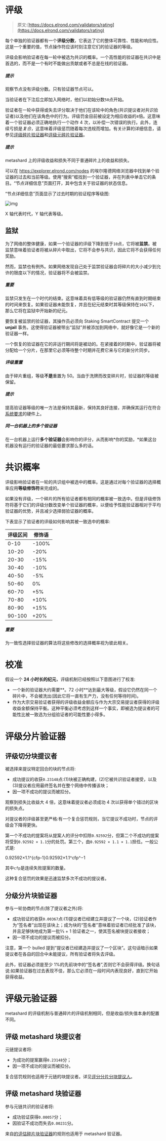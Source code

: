 # 评级

> 原文:[https://docs.elrond.com/validators/rating](https://docs.elrond.com/validators/rating)

 每个单独的验证器都有一个**评级分数**，它表达了它的整体可靠性、性能和响应性。这是一个重要的值，节点操作符应该时刻注意它们的验证器的等级。

评级会影响验证者在每一轮中被选为共识的概率。一个高性能的验证器在共识中是首选的，而不是一个有时不能做出贡献或者不总是在线的验证器。

##### 提示

观察节点没有评级分数。只有验证器节点可以。

当验证者在下注后立即加入网络时，他们以初始分数`50`点开始。

验证者在一轮中获得或失去评分取决于他们在该轮中的角色(共识提议者对共识验证者)以及他们在该角色中的行为。评级罚金目前被设定为相应收益的`4`倍。这意味着一个验证器必须正确地执行一个动作 4 次，以补偿一次错误的执行。此外，连续亏损是*复合*，这意味着评级惩罚随着每次违规而增加。有关计算的详细信息，请参见[评级碎片验证器](/validators/rating#rating-shard-validators)和[评级元碎片验证器](/validators/rating#rating-metashard-validators)。

##### 提示

metashard 上的评级收益和损失不同于普通碎片上的收益和损失。

可以在 https://explorer.elrond.com/nodes 的埃尔隆德网络浏览器中找到单个验证器的过去和当前等级。使用“搜索”框找到一个验证器，并在列表中单击它的条目。“节点详细信息”页面打开，其中包含关于验证器的状态信息。

“节点详细信息”页面显示了过去时期的验证程序等级图:

![img](../Images/65776d293e20f19c0cc005d61d19b6a8.png)

X 轴代表时代，Y 轴代表等级。

## **监狱**

为了网络的整体健康，如果一个验证器的评级下降到低于`10`点，它将被**监禁**。被监禁意味着验证者将被从碎片中取出，它将不会参与共识，因此它将不会获得任何奖励。

然而，监禁也有例外。如果网络发现自己处于监禁验证器会将碎片的大小减少到允许的限度以下的情况，验证器将不会被监禁。

##### 重要

监禁只发生在一个时代的结束。这意味着具有低等级的验证器仍然有直到时期结束的时间来恢复。如果验证器未能恢复，并且在纪元结束时其等级保持在`10`以下，那么它将在监狱中开始新的纪元。

要恢复被监禁的验证器，其操作员必须向 Staking SmartContract 提交一个 **unjail** 事务。这使得验证器被带出“监狱”并被添加到网络中，就好像它是一个新的验证器一样。

一个恢复的验证器在它的非运行期间将是被动的。在紧接着的时期中，验证器将被分配给一个分片，在那里它必须等待整个时期并花费它来与它的新分片同步。

##### 评级重置

由于碎片重组，等级**不是**重置为 50。当由于洗牌而改变碎片时，验证器的等级被保留。

##### 提示

提高验证器等级的唯一方法是保持其最新，保持其良好连接，并确保其运行在符合[系统要求](/validators/system-requirements)的硬件上。

##### 同一台机器上的多个验证器

在一台机器上运行**多个验证器**会影响你的评分，从而影响*你的奖励，*如果这台机器没有运行的验证器的最低要求那么多的话。

# **共识概率**

评级影响验证者在一轮的共识组中被选中的概率。这是通过对每个验证器的选择概率应用**等级修饰符**来完成的。

如果没有评级，一个碎片的所有验证者都有相同的概率被一致选中。但是评级修饰符将基于它们的评级分数改变单个验证器的概率，以便给予性能验证器相对于平均验证器的优势，并且减少选择弱验证器的概率。

下表显示了验证者的评级如何影响其被一致选中的概率:

| 评级区间 | 修饰语 |
| --- | --- |
| 0-10 | -100% |
| 10-20 | -20% |
| 20-30 | -15% |
| 30-40 | -10% |
| 40-50 | -5% |
| 50-60 | 0% |
| 60-70 | +5% |
| 70-80 | +10% |
| 80-90 | +15% |
| 90-100 | +20% |

##### 重要

为一致性选择验证器的算法将这些修改的选择概率视为彼此相关。

# **校准**

假设一个 **24 小时长的纪元**，评级机制已经按照以下意图进行了校准:

*   一个新的验证器大约需要**。72 小时**达到最大等级，假设它仍然在同一个碎片中，不会被洗出(因此它将一直有生产力，没有任何等待时间)。
*   作为大宗交易验证者获得的评级收益金额应与作为大宗交易提议者获得的评级收益金额保持平衡。这种平衡必须考虑到这样一个事实，即被选为提议者的可能性比被一致选为分组验证者的可能性要小得多。

# **评级分片验证器**

## **评级切分块提议者**

被选择来提议特定回合的块的节点将:

*   成功提议的收获`0.23148`点:(1)块被正确构建，(2)它被共识验证者接受，以及(3)提议者应用最终签名并在整个网络中传播该块；
*   因一项不成功的提议而被扣分。

观察到损失比收益大 4 倍，这意味着提议者必须成功 4 次以获得单个错过的区块的损失点。

对提议者的评级甚至更严格:有一个复合惩罚规则，当它提议不成功时，节点的评级会下降得更快。

第一个不成功的提案将从提案人的评分中扣除`0.92592`分，但第二个不成功的提案将受到`0.92592 × 1.1`分的处罚。第三个，由`0.92592 × 1.1 × 1.1`担任。一般公式是:

0.92592×1.1^{cfp-1}0.92592×1.1^cfp^−1

其中`cfp`是连续失败提案的数量。

这种复合惩罚的效果是迅速监禁多次不成功的提议者。

## **分级分片块验证器**

参与一轮协商的节点(除了提议者之外)将:

*   成功验证的收获`0.00367`点:(1)提议者已经建立并提议了一个块，(2)验证者作为“签名者”出现在该块上；成为块的“签名者”意味着验证者已经批准了该块，并且足够快地成为第一批⅔ + 1 验证者之一，使其签名被块提议者接收；
*   因一项不成功的提议而被扣分。

注意，第一个 bulled 提到“提议者已经建造并提议了一个区块”。这句话暗示如果提议者在各自的回合中未能提议，所有验证者将失去评级。

此外，验证器必须是至少 1%的先前块中的“签名者”,否则它不会获得评级。换句话说:如果验证器在过去表现不佳，那么它必须在一段时间内表现良好，直到它开始获得收益。

# **评级元验证器**

metashard 的评级机制与普通碎片的评级机制相同，但是收益/损失值本身的配置不同。

## **评级 metashard 块提议者**

元链提议者将:

*   为成功的提案赢得`0.23148`分；
*   因一项不成功的提议而被扣分。

复合惩罚规则也适用于元链的块提议者。详见[评分分片分块提议人](#rating-the-shard-block-proposer)。

## **评级 metashard 块验证器**

参与元链共识的验证者将:

*   成功验证获得`0.00057`分；
*   因验证不成功而失去`0.00231`分。

来自[的评估碎片块验证器](#rating-the-shard-block-validator)的规则也适用于 metashard 验证器。